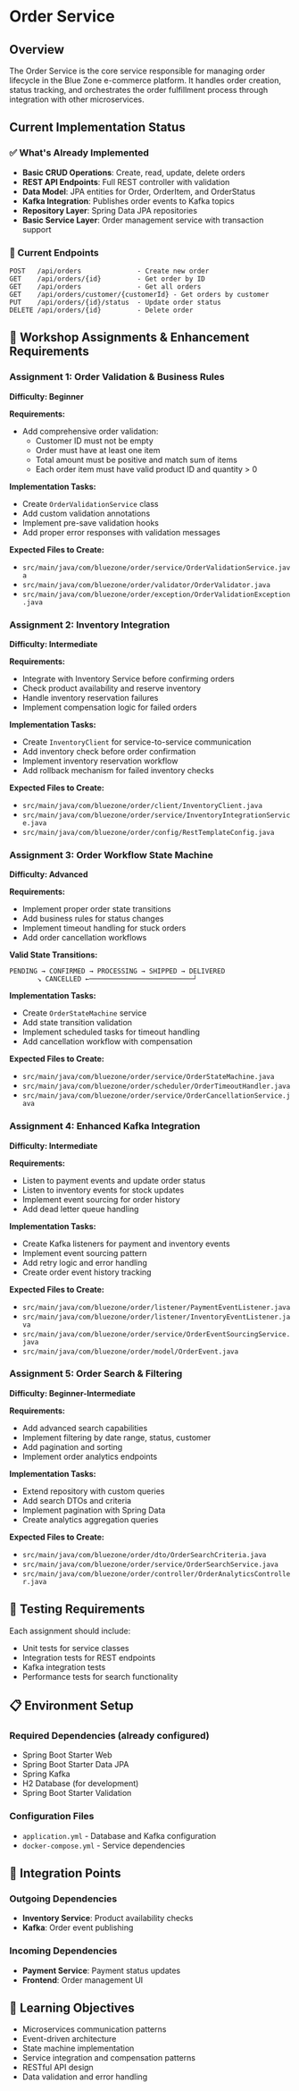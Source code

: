 # Order Service

## Overview
The Order Service is the core service responsible for managing order lifecycle in the Blue Zone e-commerce platform. It handles order creation, status tracking, and orchestrates the order fulfillment process through integration with other microservices.

## Current Implementation Status

### ✅ What's Already Implemented
- **Basic CRUD Operations**: Create, read, update, delete orders
- **REST API Endpoints**: Full REST controller with validation
- **Data Model**: JPA entities for Order, OrderItem, and OrderStatus
- **Kafka Integration**: Publishes order events to Kafka topics
- **Repository Layer**: Spring Data JPA repositories
- **Basic Service Layer**: Order management service with transaction support

### 🔧 Current Endpoints
```
POST   /api/orders              - Create new order
GET    /api/orders/{id}         - Get order by ID
GET    /api/orders              - Get all orders
GET    /api/orders/customer/{customerId} - Get orders by customer
PUT    /api/orders/{id}/status  - Update order status
DELETE /api/orders/{id}         - Delete order
```

## 🎯 Workshop Assignments & Enhancement Requirements

### Assignment 1: Order Validation & Business Rules
**Difficulty: Beginner**

**Requirements:**
- Add comprehensive order validation:
  - Customer ID must not be empty
  - Order must have at least one item
  - Total amount must be positive and match sum of items
  - Each order item must have valid product ID and quantity > 0

**Implementation Tasks:**
- Create `OrderValidationService` class
- Add custom validation annotations
- Implement pre-save validation hooks
- Add proper error responses with validation messages

**Expected Files to Create:**
- `src/main/java/com/bluezone/order/service/OrderValidationService.java`
- `src/main/java/com/bluezone/order/validator/OrderValidator.java`
- `src/main/java/com/bluezone/order/exception/OrderValidationException.java`

### Assignment 2: Inventory Integration
**Difficulty: Intermediate**

**Requirements:**
- Integrate with Inventory Service before confirming orders
- Check product availability and reserve inventory
- Handle inventory reservation failures
- Implement compensation logic for failed orders

**Implementation Tasks:**
- Create `InventoryClient` for service-to-service communication
- Add inventory check before order confirmation
- Implement inventory reservation workflow
- Add rollback mechanism for failed inventory checks

**Expected Files to Create:**
- `src/main/java/com/bluezone/order/client/InventoryClient.java`
- `src/main/java/com/bluezone/order/service/InventoryIntegrationService.java`
- `src/main/java/com/bluezone/order/config/RestTemplateConfig.java`

### Assignment 3: Order Workflow State Machine
**Difficulty: Advanced**

**Requirements:**
- Implement proper order state transitions
- Add business rules for status changes
- Implement timeout handling for stuck orders
- Add order cancellation workflows

**Valid State Transitions:**
```
PENDING → CONFIRMED → PROCESSING → SHIPPED → DELIVERED
       ↘ CANCELLED ←──────────────────────────┘
```

**Implementation Tasks:**
- Create `OrderStateMachine` service
- Add state transition validation
- Implement scheduled tasks for timeout handling
- Add cancellation workflow with compensation

**Expected Files to Create:**
- `src/main/java/com/bluezone/order/service/OrderStateMachine.java`
- `src/main/java/com/bluezone/order/scheduler/OrderTimeoutHandler.java`
- `src/main/java/com/bluezone/order/service/OrderCancellationService.java`

### Assignment 4: Enhanced Kafka Integration
**Difficulty: Intermediate**

**Requirements:**
- Listen to payment events and update order status
- Listen to inventory events for stock updates
- Implement event sourcing for order history
- Add dead letter queue handling

**Implementation Tasks:**
- Create Kafka listeners for payment and inventory events
- Implement event sourcing pattern
- Add retry logic and error handling
- Create order event history tracking

**Expected Files to Create:**
- `src/main/java/com/bluezone/order/listener/PaymentEventListener.java`
- `src/main/java/com/bluezone/order/listener/InventoryEventListener.java`
- `src/main/java/com/bluezone/order/service/OrderEventSourcingService.java`
- `src/main/java/com/bluezone/order/model/OrderEvent.java`

### Assignment 5: Order Search & Filtering
**Difficulty: Beginner-Intermediate**

**Requirements:**
- Add advanced search capabilities
- Implement filtering by date range, status, customer
- Add pagination and sorting
- Implement order analytics endpoints

**Implementation Tasks:**
- Extend repository with custom queries
- Add search DTOs and criteria
- Implement pagination with Spring Data
- Create analytics aggregation queries

**Expected Files to Create:**
- `src/main/java/com/bluezone/order/dto/OrderSearchCriteria.java`
- `src/main/java/com/bluezone/order/service/OrderSearchService.java`
- `src/main/java/com/bluezone/order/controller/OrderAnalyticsController.java`

## 🧪 Testing Requirements

Each assignment should include:
- Unit tests for service classes
- Integration tests for REST endpoints
- Kafka integration tests
- Performance tests for search functionality

## 📋 Environment Setup

### Required Dependencies (already configured)
- Spring Boot Starter Web
- Spring Boot Starter Data JPA
- Spring Kafka
- H2 Database (for development)
- Spring Boot Starter Validation

### Configuration Files
- `application.yml` - Database and Kafka configuration
- `docker-compose.yml` - Service dependencies

## 🔄 Integration Points

### Outgoing Dependencies
- **Inventory Service**: Product availability checks
- **Kafka**: Order event publishing

### Incoming Dependencies
- **Payment Service**: Payment status updates
- **Frontend**: Order management UI

## 🎯 Learning Objectives
- Microservices communication patterns
- Event-driven architecture
- State machine implementation
- Service integration and compensation patterns
- RESTful API design
- Data validation and error handling
